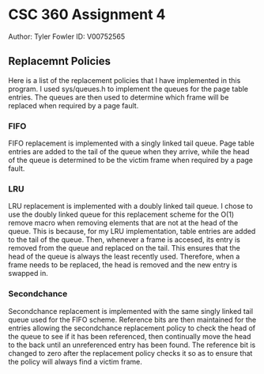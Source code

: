 # CSC 360 Assignment 4
Author: Tyler Fowler
ID: V00752565

## Replacemnt Policies
Here is a list of the replacement policies that I have implemented
in this program. I used sys/queues.h to implement the queues for the
page table entries. The queues are then used to determine which frame
will be replaced when required by a page fault.

### FIFO
FIFO replacement is implemented with a singly linked tail queue. Page table
entries are added to the tail of the queue when they arrive, while the head
of the queue is determined to be the victim frame when required by a page
fault.

### LRU
LRU replacement is implemented with a doubly linked tail queue. I chose to
use the doubly linked queue for this replacement scheme for the O(1) remove
macro when removing elements that are not at the head of the queue. This is
because, for my LRU implementation, table entries are added to the tail of
the queue. Then, whenever a frame is accesed, its entry is removed from the
queue and replaced on the tail. This ensures that the head of the queue is
always the least recently used. Therefore, when a frame needs to be replaced,
the head is removed and the new entry is swapped in.

### Secondchance
Secondchance replacement is implemented with the same singly linked tail
queue used for the FIFO scheme. Reference bits are then maintained for the
entries allowing the secondchance replacement policy to check the head of
the queue to see if it has been referenced, then continually move the head
to the back until an unreferenced entry has been found. The reference bit
is changed to zero after the replacement policy checks it so as to ensure
that the policy will always find a victim frame.